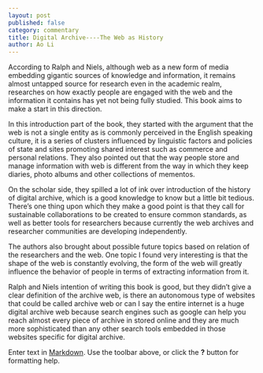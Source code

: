 ```yaml
---
layout: post
published: false
category: commentary
title: Digital Archive----The Web as History
author: Ao Li
---
```

According to Ralph and Niels, although web as a new form of media embedding gigantic sources of knowledge and information, it remains almost untapped source for research even in the academic realm, researches on how exactly people are engaged with the web and the information it contains has yet not being fully studied. This book aims to make a start in this direction.

In this introduction part of the book, they started with the argument that the web is not a single entity as is commonly perceived in the English speaking culture, it is a series of clusters influenced by linguistic factors and policies of state and sites promoting shared interest such as commerce and personal relations. They also pointed out that the way people store and manage information with web is different from the way in which they keep diaries, photo albums and other collections of mementos. 

On the scholar side, they spilled a lot of ink over introduction of the history of digital archive, which is a good knowledge to know but a little bit tedious. There’s one thing upon which they make a good point is that they call for sustainable collaborations to be created to ensure common standards, as well as better tools for researchers because currently the web archives and researcher communities are developing independently.

The authors also brought about possible future topics based on relation of the researchers and the web. One topic I found very interesting is that the shape of the web is constantly evolving, the form of the web will greatly influence the behavior of people in terms of extracting information from it. 

Ralph and Niels intention of writing this book is good, but they didn’t give a clear definition of the archive web, is there an autonomous type of websites that could be called archive web or can I say the entire internet is a huge digital archive web because search engines such as google can help you reach almost every piece of archive in stored online and they are much more sophisticated than any other search tools embedded in those websites specific for digital archive.

Enter text in [Markdown](http://daringfireball.net/projects/markdown/). Use the toolbar above, or click the **?** button for formatting help.
